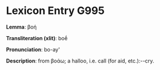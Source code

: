 # Lexicon Entry G995

**Lemma**: βοή

**Transliteration (xlit)**: boḗ

**Pronunciation**: bo-ay'

**Description**:
from βοάω; a halloo, i.e. call (for aid, etc.):--cry.
